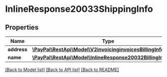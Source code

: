 # InlineResponse20033ShippingInfo

## Properties
Name | Type | Description | Notes
------------ | ------------- | ------------- | -------------
**address** | [**\PayPal\RestApi\Model\V2invoicinginvoicesBillingInfoAddress**](V2invoicinginvoicesBillingInfoAddress.md) |  | [optional] 
**name** | [**\PayPal\RestApi\Model\InlineResponse20032BillingInfoName**](InlineResponse20032BillingInfoName.md) |  | [optional] 

[[Back to Model list]](../README.md#documentation-for-models) [[Back to API list]](../README.md#documentation-for-api-endpoints) [[Back to README]](../README.md)


